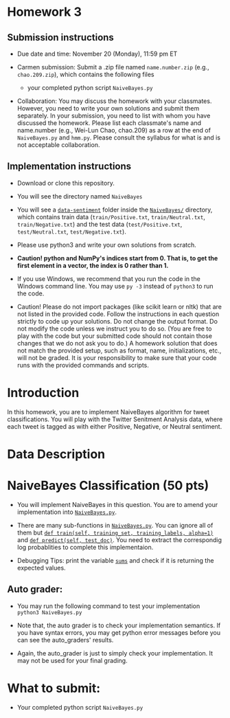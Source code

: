 # Homework 3

## Submission instructions

* Due date and time: November 20 (Monday), 11:59 pm ET

* Carmen submission: 
Submit a .zip file named `name.number.zip` (e.g., `chao.209.zip`), which contains the following files
  - your completed python script `NaiveBayes.py` 
 
* Collaboration: You may discuss the homework with your classmates. However, you need to write your own solutions and submit them separately. In your submission, you need to list with whom you have discussed the homework. Please list each classmate's name and name.number (e.g., Wei-Lun Chao, chao.209) as a row at the end of `NaiveBayes.py` and `hmm.py`. Please consult the syllabus for what is and is not acceptable collaboration.

## Implementation instructions

* Download or clone this repository.

* You will see the directory named `NaiveBayes` 

* You will see a [`data-sentiment`](`NaiveBayes/data-sentiment/`) folder inside the  [`NaiveBayes/`](./NaiveBayes/) directory, which contains train data (`train/Positive.txt`, `train/Neutral.txt`, `train/Negative.txt`) and the test data (`test/Positive.txt`, `test/Neutral.txt`, `test/Negative.txt`).


* Please use python3 and write your own solutions from scratch. 

* **Caution! python and NumPy's indices start from 0. That is, to get the first element in a vector, the index is 0 rather than 1.**

* If you use Windows, we recommend that you run the code in the Windows command line. You may use `py -3` instead of `python3` to run the code.

* Caution! Please do not import packages (like scikit learn or nltk) that are not listed in the provided code. Follow the instructions in each question strictly to code up your solutions. Do not change the output format. Do not modify the code unless we instruct you to do so. (You are free to play with the code but your submitted code should not contain those changes that we do not ask you to do.) A homework solution that does not match the provided setup, such as format, name, initializations, etc., will not be graded. It is your responsibility to make sure that your code runs with the provided commands and scripts.



# Introduction

In this homework, you are to implement NaiveBayes algorithm for tweet classifications. You will play with the Twitter Senitment Analysis data, where each tweet is tagged as with either Positive, Negative, or Neutral sentiment.


# Data Description

# NaiveBayes Classification (50 pts)

* You will implement NaiveBayes in this question. You are to amend your implementation into [`NaiveBayes.py`](./NaiveBayes/NaiveBayes.py).

* There are many sub-functions in  [`NaiveBayes.py`](./NaiveBayes/NaiveBayes.py). You can ignore all of them but [`def train(self, training_set, training_labels, alpha=1)`](./NaiveBayes/NaiveBayes.py#L104) and [`def predict(self, test_doc)`](./NaiveBayes/NaiveBayes.py#L128). You need to extract the correspondig log probablities to complete this implementaion.

* Debugging Tips: print the variable [`sums`](./NaiveBayes/NaiveBayes.py#L129) and check if it is returning the expected values.
  

## Auto grader:

* You may run the following command to test your implementation<br/>
`python3 NaiveBayes.py`<br/>

* Note that, the auto grader is to check your implementation semantics. If you have syntax errors, you may get python error messages before you can see the auto_graders' results.

* Again, the auto_grader is just to simply check your implementation. It may not be used for your final grading.




# What to submit:

* Your completed python script `NaiveBayes.py`


